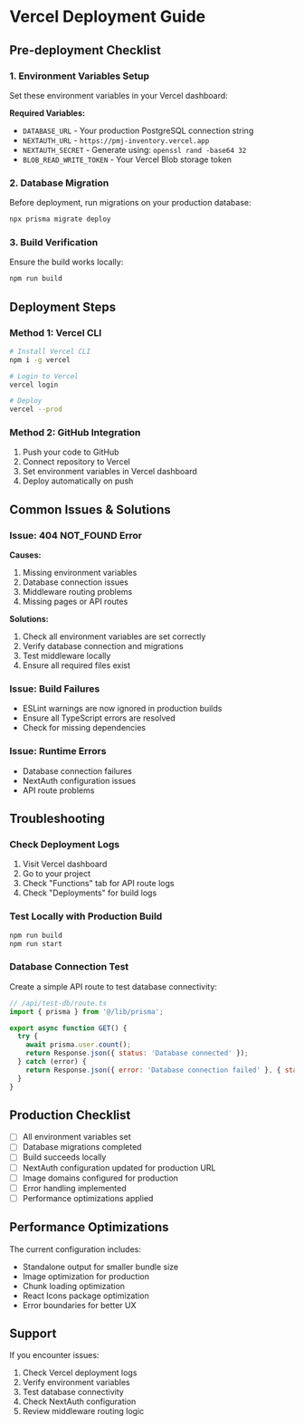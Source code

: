 # Vercel Deployment Guide

## Pre-deployment Checklist

### 1. Environment Variables Setup
Set these environment variables in your Vercel dashboard:

**Required Variables:**
- `DATABASE_URL` - Your production PostgreSQL connection string
- `NEXTAUTH_URL` - `https://pmj-inventory.vercel.app`
- `NEXTAUTH_SECRET` - Generate using: `openssl rand -base64 32`
- `BLOB_READ_WRITE_TOKEN` - Your Vercel Blob storage token

### 2. Database Migration
Before deployment, run migrations on your production database:
```bash
npx prisma migrate deploy
```

### 3. Build Verification
Ensure the build works locally:
```bash
npm run build
```

## Deployment Steps

### Method 1: Vercel CLI
```bash
# Install Vercel CLI
npm i -g vercel

# Login to Vercel
vercel login

# Deploy
vercel --prod
```

### Method 2: GitHub Integration
1. Push your code to GitHub
2. Connect repository to Vercel
3. Set environment variables in Vercel dashboard
4. Deploy automatically on push

## Common Issues & Solutions

### Issue: 404 NOT_FOUND Error
**Causes:**
1. Missing environment variables
2. Database connection issues
3. Middleware routing problems
4. Missing pages or API routes

**Solutions:**
1. Check all environment variables are set correctly
2. Verify database connection and migrations
3. Test middleware locally
4. Ensure all required files exist

### Issue: Build Failures
- ESLint warnings are now ignored in production builds
- Ensure all TypeScript errors are resolved
- Check for missing dependencies

### Issue: Runtime Errors
- Database connection failures
- NextAuth configuration issues
- API route problems

## Troubleshooting

### Check Deployment Logs
1. Visit Vercel dashboard
2. Go to your project
3. Check "Functions" tab for API route logs
4. Check "Deployments" for build logs

### Test Locally with Production Build
```bash
npm run build
npm run start
```

### Database Connection Test
Create a simple API route to test database connectivity:
```javascript
// /api/test-db/route.ts
import { prisma } from '@/lib/prisma';

export async function GET() {
  try {
    await prisma.user.count();
    return Response.json({ status: 'Database connected' });
  } catch (error) {
    return Response.json({ error: 'Database connection failed' }, { status: 500 });
  }
}
```

## Production Checklist

- [ ] All environment variables set
- [ ] Database migrations completed  
- [ ] Build succeeds locally
- [ ] NextAuth configuration updated for production URL
- [ ] Image domains configured for production
- [ ] Error handling implemented
- [ ] Performance optimizations applied

## Performance Optimizations

The current configuration includes:
- Standalone output for smaller bundle size
- Image optimization for production
- Chunk loading optimization
- React Icons package optimization
- Error boundaries for better UX

## Support

If you encounter issues:
1. Check Vercel deployment logs
2. Verify environment variables
3. Test database connectivity
4. Check NextAuth configuration
5. Review middleware routing logic